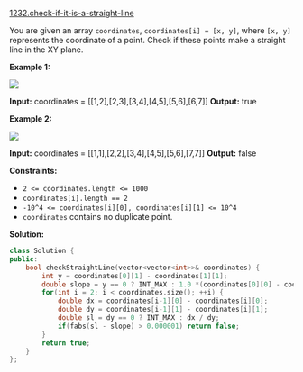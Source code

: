 [1232.check-if-it-is-a-straight-line](https://leetcode.com/problems/check-if-it-is-a-straight-line/)  

You are given an array `coordinates`, `coordinates[i] = [x, y]`, where `[x, y]` represents the coordinate of a point. Check if these points make a straight line in the XY plane.

**Example 1:**

![](https://assets.leetcode.com/uploads/2019/10/15/untitled-diagram-2.jpg)

**Input:** coordinates = \[\[1,2\],\[2,3\],\[3,4\],\[4,5\],\[5,6\],\[6,7\]\]
**Output:** true

**Example 2:**

**![](https://assets.leetcode.com/uploads/2019/10/09/untitled-diagram-1.jpg)**

**Input:** coordinates = \[\[1,1\],\[2,2\],\[3,4\],\[4,5\],\[5,6\],\[7,7\]\]
**Output:** false

**Constraints:**

*   `2 <= coordinates.length <= 1000`
*   `coordinates[i].length == 2`
*   `-10^4 <= coordinates[i][0], coordinates[i][1] <= 10^4`
*   `coordinates` contains no duplicate point.  



**Solution:**  

```cpp
class Solution {
public:
    bool checkStraightLine(vector<vector<int>>& coordinates) {
        int y = coordinates[0][1] - coordinates[1][1];
        double slope = y == 0 ? INT_MAX : 1.0 *(coordinates[0][0] - coordinates[1][0]) / y;
        for(int i = 2; i < coordinates.size(); ++i) {
            double dx = coordinates[i-1][0] - coordinates[i][0];
            double dy = coordinates[i-1][1] - coordinates[i][1];
            double sl = dy == 0 ? INT_MAX : dx / dy;
            if(fabs(sl - slope) > 0.000001) return false;
        }
        return true;
    }
};
```
      